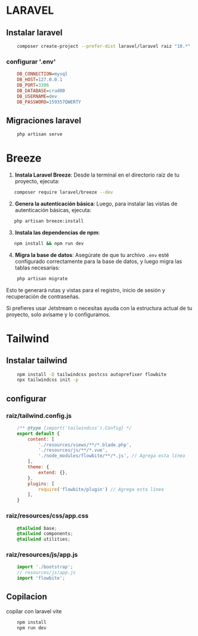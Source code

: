 # LARAVEL


## Instalar laravel
```bash
    composer create-project --prefer-dist laravel/laravel raiz "10.*"
```

### configurar '.env'
```ini
    DB_CONNECTION=mysql
    DB_HOST=127.0.0.1
    DB_PORT=3306
    DB_DATABASE=crud00
    DB_USERNAME=dev
    DB_PASSWORD=159357QWERTY
```

## Migraciones laravel
```bash
    php artisan serve
```

# Breeze

1. **Instala Laravel Breeze**:
   Desde la terminal en el directorio raíz de tu proyecto, ejecuta:
```bash
   composer require laravel/breeze --dev
```

2. **Genera la autenticación básica**:
   Luego, para instalar las vistas de autenticación básicas, ejecuta:
```bash
   php artisan breeze:install
```

3. **Instala las dependencias de npm**:
```bash
   npm install && npm run dev
```

4. **Migra la base de datos**:
   Asegúrate de que tu archivo `.env` esté configurado correctamente para la base de datos, y luego migra las tablas necesarias:
```bash
    php artisan migrate
```

Esto te generará rutas y vistas para el registro, inicio de sesión y recuperación de contraseñas.

Si prefieres usar Jetstream o necesitas ayuda con la estructura actual de tu proyecto, solo avísame y lo configuramos.

# Tailwind


## Instalar tailwind
```bash
    npm install -D tailwindcss postcss autoprefixer flowbite
    npx tailwindcss init -p
```

## configurar


### raiz/tailwind.config.js
```js
    /** @type {import('tailwindcss').Config} */
    export default {
        content: [
            './resources/views/**/*.blade.php',
            './resources/js/**/*.vue',
            './node_modules/flowbite/**/*.js', // Agrega esta línea
        ],
        theme: {
            extend: {},
        },
        plugins: [
            require('flowbite/plugin') // Agrega esta línea
        ],
    }
```

### raiz/resources/css/app.css
```css
    @tailwind base;
    @tailwind components;
    @tailwind utilities;
```

### raiz/resources/js/app.js
```js
    import './bootstrap';
    // resources/js/app.js
    import 'flowbite';
```

## Copilacion
copilar con laravel vite

```bash
    npm install
    npm run dev
```
